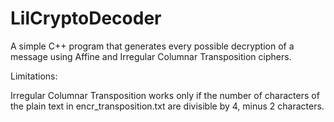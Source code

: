 # LilCryptoDecoder
A simple C++ program that generates every possible decryption of a message using Affine and Irregular Columnar Transposition ciphers. 

Limitations:

Irregular Columnar Transposition works only if the number of characters of the plain text in encr_transposition.txt are divisible by 4, minus 2 characters.

